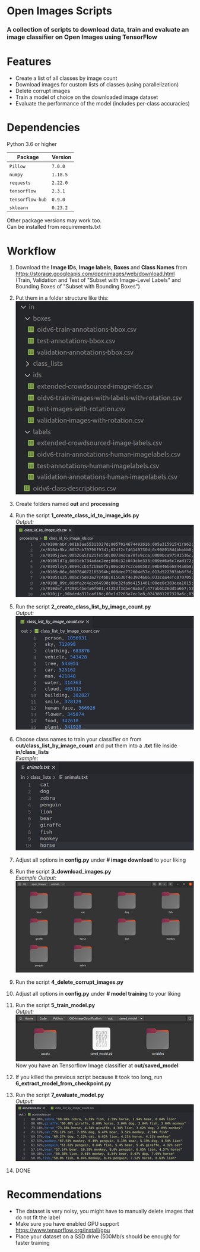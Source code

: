 # Open Images Scripts
### A collection of scripts to download data, train and evaluate an image classifier on Open Images using TensorFlow

# Features

 - Create a list of all classes by image count
 - Download images for custom lists of classes (using parallelization)
 - Delete corrupt images
 - Train a model of choice on the downloaded image dataset
 - Evaluate the performance of the model (includes per-class accuracies)
 
 # Dependencies
 Python 3.6 or higher
 
 | Package | Version
| -------- | ----------- |
`Pillow` | `7.0.0` |
`numpy` | `1.18.5` |
`requests` | `2.22.0` |
`tensorflow` | `2.3.1` |
`tensorflow-hub` | `0.9.0` |
`sklearn` | `0.23.2` |
                
Other package versions may work too.  
Can be installed from requirements.txt

 # Workflow
1. Download the **Image IDs**, **Image labels**, **Boxes** and **Class Names** from https://storage.googleapis.com/openimages/web/download.html  
 (Train, Validation and Test of "Subset with Image-Level Labels" and Bounding Boxes of "Subset with Bounding Boxes")
 
2. Put them in a folder structure like this:  
	![inputFolder.png](screenshots/input_folder.png)
	
3. Create folders named **out** and **processing**

4. Run the script **1_create_class_id_to_image_ids.py**  
	*Output:*  
	![script1.png](screenshots/script1.png)
	
5. Run the script **2_create_class_list_by_image_count.py**  
	*Output:*  
	![script2.png](screenshots/script2.png)
	
6. Choose class names to train your classifier on from **out/class_list_by_image_count** and put them into a **.txt** file inside **in/class_lists**  
*Example*:  
![script1.png](screenshots/class_list.png)

7. Adjust all options in **config.py** under **# image download** to your liking

8. Run the script **3_download_images.py**  
	*Example Output:*  
	![script3.png](screenshots/script3.png)
	
9. Run the script **4_delete_corrupt_images.py**

10. Adjust all options in **config.py** under **# model training** to your liking

11. Run the script **5_train_model.py**  
	*Output:*  
	![script5.png](screenshots/script5.png)  
	Now you have an Tensorflow Image classifier at **out/saved_model**
	
12. If you killed the previous script because it took too long,
run **6_extract_model_from_checkpoint.py**

13. Run the script **7_evaluate_model.py**  
	*Output:*  
	![script7.png](screenshots/script7.png)
	
14. DONE

# Recommendations
 - The dataset is very noisy, you might have to manually delete images that do not fit the label
 - Make sure you have enabled GPU support https://www.tensorflow.org/install/gpu
 - Place your dataset on a SSD drive (500Mb/s should be enough) for faster training
